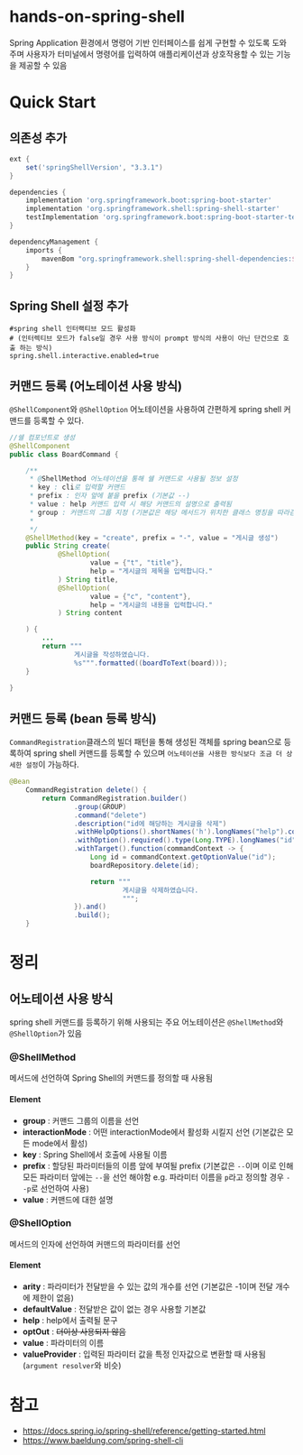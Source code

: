 # hands-on-spring-shell
Spring Application 환경에서 명령어 기반 인터페이스를 쉽게 구현할 수 있도록 도와주며 사용자가 터미널에서 명령어를 입력하여 애플리케이션과 상호작용할 수 있는 기능을 제공할 수 있음

# Quick Start

## 의존성 추가
```groovy
ext {
    set('springShellVersion', "3.3.1")
}

dependencies {
    implementation 'org.springframework.boot:spring-boot-starter'
    implementation 'org.springframework.shell:spring-shell-starter'
    testImplementation 'org.springframework.boot:spring-boot-starter-test'
}

dependencyManagement {
    imports {
        mavenBom "org.springframework.shell:spring-shell-dependencies:${springShellVersion}"
    }
}
```

## Spring Shell 설정 추가
```properties
#spring shell 인터랙티브 모드 활성화 
# (인터렉티브 모드가 false일 경우 사용 방식이 prompt 방식의 사용이 아닌 단건으로 호출 하는 방식)
spring.shell.interactive.enabled=true
```


## 커맨드 등록 (어노테이션 사용 방식)
`@ShellComponent`와 `@ShellOption` 어노테이션을 사용하여 간편하게 spring shell 커맨드를 등록할 수 있다.
```java
//쉘 컴포넌트로 생성
@ShellComponent
public class BoardCommand {

    /**
     * @ShellMethod 어노테이션을 통해 쉘 커맨드로 사용될 정보 설정
     * key : cli로 입력할 커맨드
     * prefix : 인자 앞에 붙을 prefix (기본값 --)
     * value : help 커맨드 입력 시 해당 커맨드의 설명으로 출력됨
     * group : 커맨드의 그룹 지정 (기본값은 해당 메서드가 위치한 클래스 명칭을 따라감)
     * 
     */
    @ShellMethod(key = "create", prefix = "-", value = "게시글 생성")
    public String create(
            @ShellOption(
                    value = {"t", "title"},
                    help = "게시글의 제목을 입력합니다."
            ) String title,
            @ShellOption(
                    value = {"c", "content"},
                    help = "게시글의 내용을 입력합니다."
            ) String content

    ) {
        ...
        return """
                게시글을 작성하였습니다.
                %s""".formatted((boardToText(board)));
    }
    
}
```

## 커맨드 등록 (bean 등록 방식)
`CommandRegistration`클래스의 빌더 패턴을 통해 생성된 객체를 spring bean으로 등록하여 spring shell 커맨드를 등록할 수 있으며 `어노테이션을 사용한 방식보다 조금 더 상세한 설정`이 가능하다.
```java
@Bean
    CommandRegistration delete() {
        return CommandRegistration.builder()
                .group(GROUP)
                .command("delete")
                .description("id에 해당하는 게시글을 삭제")
                .withHelpOptions().shortNames('h').longNames("help").command("help").and()
                .withOption().required().type(Long.TYPE).longNames("id").description("삭제할 게시글의 id를 입력합니다.").and()
                .withTarget().function(commandContext -> {
                    Long id = commandContext.getOptionValue("id");
                    boardRepository.delete(id);

                    return """
                            게시글을 삭제하였습니다.
                            """;
                }).and()
                .build();
    }
```

# 정리

## 어노테이션 사용 방식
spring shell 커맨드를 등록하기 위해 사용되는 주요 어노테이션은 `@ShellMethod`와 `@ShellOption`가 있음

### @ShellMethod
메서드에 선언하여 Spring Shell의 커맨드를 정의할 때 사용됨
#### Element
- **group** : 커맨드 그룹의 이름을 선언
- **interactionMode** : 어떤 interactionMode에서 활성화 시킬지 선언 (기본값은 모든 mode에서 활성)
- **key** : Spring Shell에서 호출에 사용될 이름
- **prefix** : 할당된 파라미터들의 이름 앞에 부여될 prefix (기본값은 `--`이며 이로 인해 모든 파라미터 앞에는 `--`을 선언 해야함 e.g. 파라미터 이름을 `p`라고 정의할 경우 `--p`로 선언하여 사용)
- **value** : 커맨드에 대한 설명

### @ShellOption
메서드의 인자에 선언하여 커맨드의 파라미터를 선언
#### Element
- **arity** : 파라미터가 전달받을 수 있는 값의 개수를 선언 (기본값은 -1이며 전달 개수에 제한이 없음)
- **defaultValue** : 전달받은 값이 없는 경우 사용할 기본값
- **help** : help에서 출력될 문구
- **optOut** : ~~더이상 사용되지 않음~~
- **value** : 파라미터의 이름
- **valueProvider** : 입력된 파라미터 값을 특정 인자값으로 변환할 때 사용됨(`argument resolver`와 비슷)

# 참고
- https://docs.spring.io/spring-shell/reference/getting-started.html
- https://www.baeldung.com/spring-shell-cli